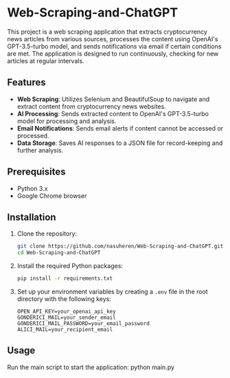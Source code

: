 # Web-Scraping-and-ChatGPT

This project is a web scraping application that extracts cryptocurrency news articles from various sources, processes the content using OpenAI's GPT-3.5-turbo model, and sends notifications via email if certain conditions are met. The application is designed to run continuously, checking for new articles at regular intervals.

## Features

- **Web Scraping**: Utilizes Selenium and BeautifulSoup to navigate and extract content from cryptocurrency news websites.
- **AI Processing**: Sends extracted content to OpenAI's GPT-3.5-turbo model for processing and analysis.
- **Email Notifications**: Sends email alerts if content cannot be accessed or processed.
- **Data Storage**: Saves AI responses to a JSON file for record-keeping and further analysis.

## Prerequisites

- Python 3.x
- Google Chrome browser

## Installation

1. Clone the repository:
   ```bash
   git clone https://github.com/nasuheren/Web-Scraping-and-ChatGPT.git
   cd Web-Scraping-and-ChatGPT
   ```

2. Install the required Python packages:
   ```bash
   pip install -r requirements.txt
   ```

3. Set up your environment variables by creating a `.env` file in the root directory with the following keys:
   ```
   OPEN_API_KEY=your_openai_api_key
   GONDERICI_MAIL=your_sender_email
   GONDERICI_MAIL_PASSWORD=your_email_password
   ALICI_MAIL=your_recipient_email
   ```

## Usage

Run the main script to start the application: python main.py